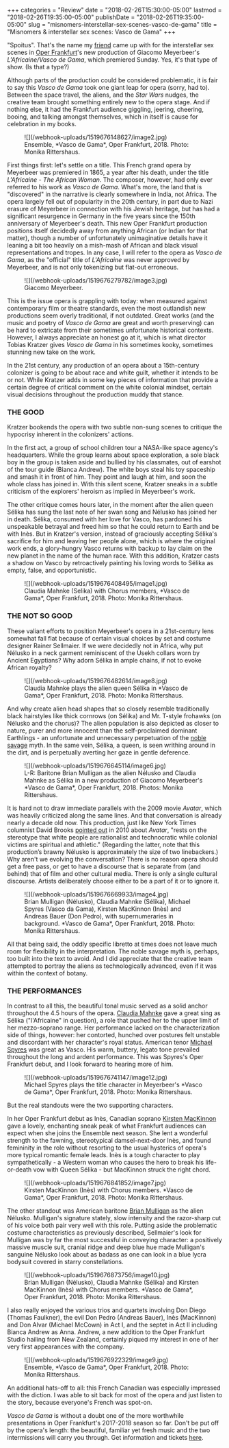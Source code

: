 +++
categories = "Review"
date = "2018-02-26T15:30:00-05:00"
lastmod = "2018-02-26T19:35:00-05:00"
publishDate = "2018-02-26T19:35:00-05:00"
slug = "misnomers-interstellar-sex-scenes-vasco-de-gama"
title = "Misnomers &amp; interstellar sex scenes: Vasco de Gama"
+++

"Spoitus". That's the name my [friend](https://www.schmopera.com/scene/people/aj-glueckert/) came up with for the interstellar sex scenes in [Oper Frankfurt](/scene/companies/oper-frankfurt/)'s new production of Giacomo Meyerbeer's *L'Africaine/Vasco de Gama*, which premiered Sunday. Yes, it's that type of show. (Is that a type?)

Although parts of the production could be considered problematic, it is fair to say this *Vasco de Gama* took one giant leap for opera (sorry, had to). Between the space travel, the aliens, and the *Star Wars* nudges, the creative team brought something entirely new to the opera stage. And if nothing else, it had the Frankfurt audience giggling, jeering, cheering, booing, and talking amongst themselves, which in itself is cause for celebration in my books. 

<figure data-type="image">
![](/webhook-uploads/1519676148627/image2.jpg)
<figcaption>Ensemble, *Vasco de Gama*, Oper Frankfurt, 2018. Photo: Monika Rittershaus.</figcaption>
</figure>

First things first: let's settle on a title. This French grand opera by Meyerbeer was premiered in 1865, a year after his death, under the title *L'Africaine* - *The African Woman*. The composer, however, had only ever referred to his work as *Vasco de Gama*. What's more, the land that is "discovered" in the narrative is clearly somewhere in India, not Africa. The opera largely fell out of popularity in the 20th century, in part due to Nazi erasure of Meyerbeer in connection with his Jewish heritage, but has had a significant resurgence in Germany in the five years since the 150th anniversary of Meyerbeer's death. This new Oper Frankfurt production positions itself decidedly away from anything African (or Indian for that matter), though a number of unfortunately unimaginative details have it leaning a bit too heavily on a mish-mash of African and black visual representations and tropes. In any case, I will refer to the opera as *Vasco de Gama*, as the "official" title of *L'Africaine* was never approved by Meyerbeer, and is not only tokenizing but flat-out erroneous.

<figure data-type="image">
![](/webhook-uploads/1519676279782/image3.jpg)
<figcaption>Giacomo Meyerbeer.</figcaption>
</figure>

This is the issue opera is grappling with today: when measured against contemporary film or theatre standards, even the most outlandish new productions seem overly traditional, if not outdated. Great works (and the music and poetry of *Vasco de Gama* are great and worth preserving) can be hard to extricate from their sometimes unfortunate historical contexts. However, I always appreciate an honest go at it, which is what director Tobias Kratzer gives *Vasco de Gama* in his sometimes kooky, sometimes stunning new take on the work.

In the 21st century, any production of an opera about a 15th-century colonizer is going to be about race and white guilt, whether it intends to be or not. While Kratzer adds in some key pieces of information that provide a certain degree of critical comment on the white colonial mindset, certain visual decisions throughout the production muddy that stance.

### THE GOOD

Kratzer bookends the opera with two subtle non-sung scenes to critique the hypocrisy inherent in the colonizers' actions. 

In the first act, a group of school children tour a NASA-like space agency's headquarters. While the group learns about space exploration, a sole black boy in the group is taken aside and bullied by his classmates, out of earshot of the tour guide (Bianca Andrew). The white boys steal his toy spaceship and smash it in front of him. They point and laugh at him, and soon the whole class has joined in. With this silent scene, Kratzer sneaks in a subtle criticism of the explorers' heroism as implied in Meyerbeer's work. 

The other critique comes hours later, in the moment after the alien queen Sélika has sung the last note of her swan song and Nélusko has joined her in death. Sélika, consumed with her love for Vasco, has pardoned his unspeakable betrayal and freed him so that he could return to Earth and be with Inès. But in Kratzer's version, instead of graciously accepting Sélika's sacrifice for him and leaving her people alone, which is where the original work ends, a glory-hungry Vasco returns with backup to lay claim on the new planet in the name of the human race. With this addition, Kratzer casts a shadow on Vasco by retroactively painting his loving words to Sélika as empty, false, and opportunistic.

<figure data-type="image">
![](/webhook-uploads/1519676408495/image1.jpg)
<figcaption>Claudia Mahnke (Selika) with Chorus members, *Vasco de Gama*, Oper Frankfurt, 2018. Photo: Monika Rittershaus.</figcaption>
</figure>

### THE NOT SO GOOD

These valiant efforts to position Meyerbeer's opera in a 21st-century lens somewhat fall flat because of certain visual choices by set and costume designer Rainer Sellmaier. If we were decidedly not in Africa, why put Nélusko in a neck garment reminiscent of the Usekh collars worn by Ancient Egyptians? Why adorn Sélika in ample chains, if not to evoke African royalty? 

<figure data-type="image">
![](/webhook-uploads/1519676482614/image8.jpg)
<figcaption>Claudia Mahnke plays the alien queen Sélika in *Vasco de Gama*, Oper Frankfurt, 2018. Photo: Monika Rittershaus.</figcaption>
</figure>

And why create alien head shapes that so closely resemble traditionally black hairstyles like thick cornrows (on Sélika) and Mr. T-style frohawks (on Nélusko and the chorus)? The alien population is also depicted as closer to nature, purer and more innocent than the self-proclaimed dominant Earthlings - an unfortunate and unnecessary perpetuation of the [noble savage](https://en.wikipedia.org/wiki/Noble_savage) myth. In the same vein, Sélika, a queen, is seen writhing around in the dirt, and is perpetually averting her gaze in gentle deference.

<figure data-type="image">
![](/webhook-uploads/1519676645114/image6.jpg)
<figcaption>L-R: Baritone Brian Mulligan as the alien Nélusko and Claudia Mahnke as Sélika in a new production of Giacomo Meyerbeer's *Vasco de Gama*, Oper Frankfurt, 2018. Photos: Monika Rittershaus.</figcaption>
</figure>

It is hard not to draw immediate parallels with the 2009 movie *Avatar*, which was heavily criticized along the same lines. And that conversation is already nearly a decade old now. This production, just like New York Times columnist David Brooks [pointed out](http://www.nytimes.com/2010/01/08/opinion/08brooks.html) in 2010 about *Avatar*, "rests on the stereotype that white people are rationalist and technocratic while colonial victims are spiritual and athletic." (Regarding the latter, note that this production’s brawny Nélusko is approximately the size of two linebackers.) Why aren't we evolving the conversation? There is no reason opera should get a free pass, or get to have a discourse that is separate from (and behind) that of film and other cultural media. There is only a single cultural discourse. Artists deliberately choose either to be a part of it or to ignore it.

<figure data-type="image">
![](/webhook-uploads/1519676669933/image4.jpg)
<figcaption>Brian Mulligan (Nélusko), Claudia Mahnke (Sélika), Michael Spyres (Vasco da Gama), Kirsten MacKinnon (Inès) and Andreas Bauer (Don Pedro), with supernumeraries in background. *Vasco de Gama*, Oper Frankfurt, 2018. Photo: Monika Rittershaus.</figcaption>
</figure>

All that being said, the oddly specific libretto at times does not leave much room for flexibility in the interpretation. The noble savage myth is, perhaps, too built into the text to avoid. And I did appreciate that the creative team attempted to portray the aliens as technologically advanced, even if it was within the context of botany.

### THE PERFORMANCES

In contrast to all this, the beautiful tonal music served as a solid anchor throughout the 4.5 hours of the opera. [Claudia Mahnke](/scene/people/claudia-mahnke/) gave a great sing as Sélika ("l'Africaine" in question), a role that pushed her to the upper limit of her mezzo-soprano range. Her performance lacked on the characterization side of things, however: her contorted, hunched over postures felt unstable and discordant with her character's royal status. American tenor [Michael Spyres](/scene/people/michael-spyres/) was great as Vasco. His warm, buttery, legato tone prevailed throughout the long and ardent performance. This was Spyres's Oper Frankfurt debut, and I look forward to hearing more of him. 

<figure data-type="image">
![](/webhook-uploads/1519676741147/image12.jpg)
<figcaption>Michael Spyres plays the title character in Meyerbeer's *Vasco de Gama*, Oper Frankfurt, 2018. Photo: Monika Rittershaus.</figcaption>
</figure>

But the real standouts were the two supporting characters. 

In her Oper Frankfurt debut as Inès, Canadian soprano [Kirsten MacKinnon](/scene/people/kirsten-mackinnon/) gave a lovely, enchanting sneak peak of what Frankfurt audiences can expect when she joins the Ensemble next season. She lent a wonderful strength to the fawning, stereotypical damsel-next-door Inès, and found femininity in the role without resorting to the usual hysterics of opera's more typical romantic female leads. Inès is a tough character to play sympathetically - a Western woman who causes the hero to break his life-or-death vow with Queen Sélika - but MacKinnon struck the right chord.

<figure data-type="image">
![](/webhook-uploads/1519676841852/image7.jpg)
<figcaption>Kirsten MacKinnon (Inès) with Chorus members. *Vasco de Gama*, Oper Frankfurt, 2018. Photo: Monika Rittershaus.</figcaption>
</figure>

The other standout was American baritone [Brian Mulligan](/scene/people/brian-mulligan/) as the alien Nélusko. Mulligan's signature stately, slow intensity and the razor-sharp cut of his voice both pair very well with this role. Putting aside the problematic costume characteristics as previously described, Sellmaier's look for Mulligan was by far the most successful in conveying character: a positively massive muscle suit, cranial ridge and deep blue hue made Mulligan's sanguine Nélusko look about as badass as one can look in a blue lycra bodysuit covered in starry constellations.

<figure data-type="image">
![](/webhook-uploads/1519676873756/image10.jpg)
<figcaption>Brian Mulligan (Nélusko), Claudia Mahnke (Sélika) and Kirsten MacKinnon (Inès) with Chorus members. *Vasco de Gama*, Oper Frankfurt, 2018. Photo: Monika Rittershaus.</figcaption>
</figure>

I also really enjoyed the various trios and quartets involving Don Diego (Thomas Faulkner), the evil Don Pedro (Andreas Bauer), Inès (MacKinnon) and Don Alvar (Michael McCown) in Act I, and the septet in Act II including Bianca Andrew as Anna. Andrew, a new addition to the Oper Frankfurt Studio hailing from New Zealand, certainly piqued my interest in one of her very first appearances with the company.

<figure data-type="image">
![](/webhook-uploads/1519676922329/image9.jpg)
<figcaption>Ensemble, *Vasco de Gama*, Oper Frankfurt, 2018. Photo: Monika Rittershaus.</figcaption>
</figure>

An additional hats-off to all: this French Canadian was especially impressed with the diction. I was able to sit back for most of the opera and just listen to the story, because everyone's French was spot-on.

*Vasco de Gama* is without a doubt one of the more worthwhile presentations in Oper Frankfurt's 2017-2018 season so far. Don't be put off by the opera's length: the beautiful, familiar yet fresh music and the two intermissions will carry you through. Get information and tickets [here](http://www.oper-frankfurt.de/en/season-calendar/l-africaine-vasco-da-gama/?id_datum=1039).
